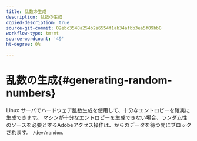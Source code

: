 ```yaml
---
title: 乱数の生成
description: 乱数の生成
copied-description: true
source-git-commit: 02ebc3548a254b2a6554f1ab34afbb3ea5f09bb8
workflow-type: tm+mt
source-wordcount: '49'
ht-degree: 0%

---
```


# 乱数の生成{#generating-random-numbers}

Linux サーバでハードウェア乱数生成を使用して、十分なエントロピーを確実に生成できます。 マシンが十分なエントロピーを生成できない場合、ランダム性のソースを必要とするAdobeアクセス操作は、からのデータを待つ間にブロックされます。 `/dev/random`.
